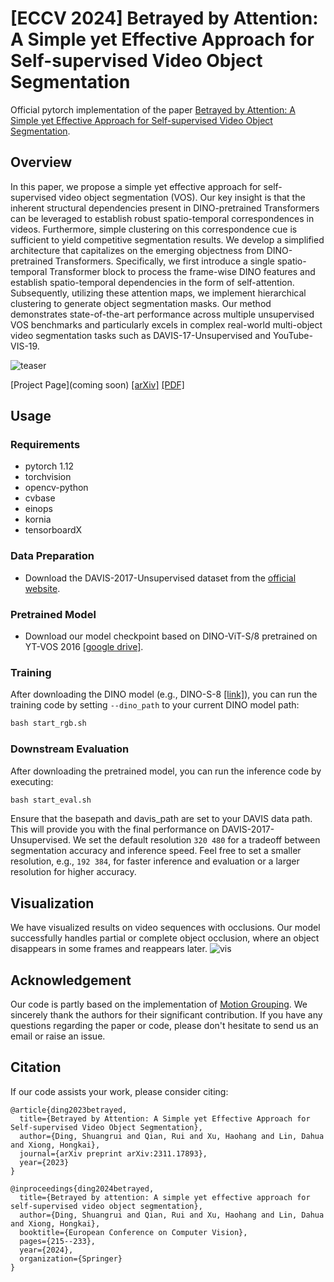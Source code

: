 # [ECCV 2024] Betrayed by Attention: A Simple yet Effective Approach for Self-supervised Video Object Segmentation
Official pytorch implementation of the paper [Betrayed by Attention: A Simple yet Effective Approach for Self-supervised Video Object Segmentation](https://arxiv.org/abs/2311.17893). 

## Overview
In this paper, we propose a simple yet effective approach for self-supervised video object segmentation (VOS). Our key insight is that the inherent structural dependencies present in DINO-pretrained Transformers can be leveraged to establish robust spatio-temporal correspondences in videos. Furthermore, simple clustering on this correspondence cue is sufficient to yield competitive segmentation results. We develop a simplified architecture that capitalizes on the emerging objectness from DINO-pretrained Transformers. Specifically, we first introduce a single spatio-temporal Transformer block to process the frame-wise DINO features and establish spatio-temporal dependencies in the form of self-attention. Subsequently, utilizing these attention maps, we implement hierarchical clustering to generate object segmentation masks. Our method demonstrates state-of-the-art performance across multiple unsupervised VOS benchmarks and particularly excels in complex real-world multi-object video segmentation tasks such as DAVIS-17-Unsupervised and YouTube-VIS-19.

![teaser](Figure/teaser.png)

[Project Page](coming soon) [[arXiv]](https://arxiv.org/abs/2311.17893) [[PDF]](https://www.ecva.net/papers/eccv_2024/papers_ECCV/papers/06142.pdf)

## Usage

### Requirements
- pytorch 1.12
- torchvision
- opencv-python
- cvbase
- einops
- kornia
- tensorboardX


### Data Preparation
- Download the DAVIS-2017-Unsupervised dataset from the [official website](https://davischallenge.org/davis2017/code.html#unsupervised).

### Pretrained Model
- Download our model checkpoint based on DINO-ViT-S/8 pretrained on YT-VOS 2016 [[google drive]](https://drive.google.com/file/d/1UhSPueJGpV4di9SVlZDmz0KWkuigQApA/view?usp=sharing).

### Training
After downloading the DINO model (e.g., DINO-S-8 [[link]](https://dl.fbaipublicfiles.com/dino/dino_deitsmall8_pretrain/dino_deitsmall8_pretrain_full_checkpoint.pth)), you can run the training code by setting `--dino_path` to your current DINO model path:
```python
bash start_rgb.sh
```

### Downstream Evaluation
After downloading the pretrained model, you can run the inference code by executing:
```python
bash start_eval.sh
```
Ensure that the basepath and davis_path are set to your DAVIS data path. This will provide you with the final performance on DAVIS-2017-Unsupervised. We set the default resolution ```320 480``` for a tradeoff between segmentation accuracy and inference speed. Feel free to set a smaller resolution, e.g., ```192 384```, for faster inference and evaluation or a larger resolution for higher accuracy.

## Visualization
We have visualized results on video sequences with occlusions. Our model successfully handles partial or complete object occlusion, where an object disappears in some frames and reappears later.
![vis](Figure/vis.png)

## Acknowledgement
Our code is partly based on the implementation of [Motion Grouping](https://github.com/charigyang/motiongrouping). We sincerely thank the authors for their significant contribution. If you have any questions regarding the paper or code, please don't hesitate to send us an email or raise an issue.


## Citation
If our code assists your work, please consider citing:
```
@article{ding2023betrayed,
  title={Betrayed by Attention: A Simple yet Effective Approach for Self-supervised Video Object Segmentation},
  author={Ding, Shuangrui and Qian, Rui and Xu, Haohang and Lin, Dahua and Xiong, Hongkai},
  journal={arXiv preprint arXiv:2311.17893},
  year={2023}
}

@inproceedings{ding2024betrayed,
  title={Betrayed by attention: A simple yet effective approach for self-supervised video object segmentation},
  author={Ding, Shuangrui and Qian, Rui and Xu, Haohang and Lin, Dahua and Xiong, Hongkai},
  booktitle={European Conference on Computer Vision},
  pages={215--233},
  year={2024},
  organization={Springer}
}
```
